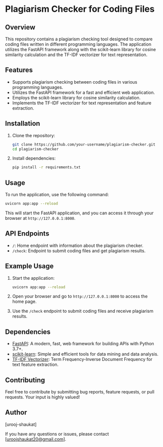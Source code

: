 # Plagiarism Checker for Coding Files

## Overview
This repository contains a plagiarism checking tool designed to compare coding files written in different programming languages. The application utilizes the FastAPI framework along with the scikit-learn library for cosine similarity calculation and the TF-IDF vectorizer for text representation.

## Features
- Supports plagiarism checking between coding files in various programming languages.
- Utilizes the FastAPI framework for a fast and efficient web application.
- Employs the scikit-learn library for cosine similarity calculation.
- Implements the TF-IDF vectorizer for text representation and feature extraction.

## Installation

1. Clone the repository:

   ```bash
   git clone https://github.com/your-username/plagiarism-checker.git
   cd plagiarism-checker
   ```

2. Install dependencies:

   ```bash
   pip install -r requirements.txt
   ```

## Usage

To run the application, use the following command:

```bash
uvicorn app:app --reload
```

This will start the FastAPI application, and you can access it through your browser at `http://127.0.0.1:8000`.

## API Endpoints

- `/`: Home endpoint with information about the plagiarism checker.
- `/check`: Endpoint to submit coding files and get plagiarism results.

## Example Usage

1. Start the application:

   ```bash
   uvicorn app:app --reload
   ```

2. Open your browser and go to `http://127.0.0.1:8000` to access the home page.

3. Use the `/check` endpoint to submit coding files and receive plagiarism results.

## Dependencies

- [FastAPI](https://fastapi.tiangolo.com/): A modern, fast, web framework for building APIs with Python 3.7+.
- [scikit-learn](https://scikit-learn.org/): Simple and efficient tools for data mining and data analysis.
- [TF-IDF Vectorizer](https://scikit-learn.org/stable/modules/feature_extraction.html#tfidf-term-weighting): Term Frequency-Inverse Document Frequency for text feature extraction.

## Contributing

Feel free to contribute by submitting bug reports, feature requests, or pull requests. Your input is highly valued!

## Author

[urooj-shaukat]

If you have any questions or issues, please contact [uroojshaukat20@gmail.com].
